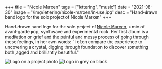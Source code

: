 +++
title = "Nicole Marxen"
tags = ["lettering", "music"]
date = "2021-08-30"
image = "/img/lettering/nicole-marxen/in-use.jpg"
desc = "Hand-drawn band logo for the solo project of Nicole Marxen"
+++

Hand-drawn band logo for the solo project of [Nicole Marxen](https://nicolemarxen.bandcamp.com/album/tether), a mix of avant-garde pop, synthwave and experimental rock. Her first album is a meditation on grief and the painful and messy process of going through these feelings, in her own words: "I often compare the experience to uncovering a crystal, digging through foundation to discover something both jagged and brilliantly beautiful."

![Logo on a project photo](/img/lettering/nicole-marxen/in-use.jpg "Nihtgengan logo in white on black")
![Logo in grey on black](/img/lettering/nicole-marxen/logo-grey.jpg "Nihtgengan logo in black on white")
